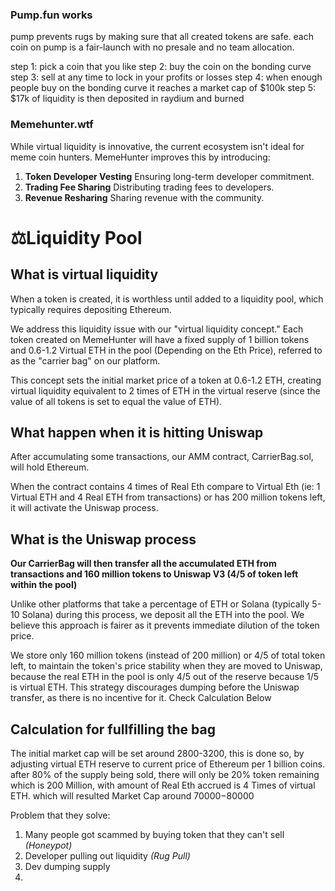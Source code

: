 ### Pump.fun works
pump prevents rugs by making sure that all created tokens are safe. each coin on pump is a fair-launch with no presale and no team allocation.

step 1: pick a coin that you like
step 2: buy the coin on the bonding curve
step 3: sell at any time to lock in your profits or losses
step 4: when enough people buy on the bonding curve it reaches a market cap of $100k
step 5: $17k of liquidity is then deposited in raydium and burned

### Memehunter.wtf
While virtual liquidity is innovative, the current ecosystem isn't ideal for meme coin hunters. MemeHunter improves this by introducing:

1. **Token Developer Vesting** Ensuring long-term developer commitment.
2. **Trading Fee Sharing** Distributing trading fees to developers.
3. **Revenue Resharing** Sharing revenue with the community.

# ⚖️Liquidity Pool

## What is virtual liquidity

When a token is created, it is worthless until added to a liquidity pool, which typically requires depositing Ethereum.

We address this liquidity issue with our "virtual liquidity concept." Each token created on MemeHunter will have a fixed supply of 1 billion tokens and 0.6-1.2 Virtual ETH in the pool (Depending on the Eth Price), referred to as the "carrier bag" on our platform.

This concept sets the initial market price of a token at 0.6-1.2 ETH, creating virtual liquidity equivalent to 2 times of ETH in the virtual reserve (since the value of all tokens is set to equal the value of ETH).

## What happen when it is hitting Uniswap

After accumulating some transactions, our AMM contract, CarrierBag.sol, will hold Ethereum.

When the contract contains 4 times of Real Eth compare to Virtual Eth (ie: 1 Virtual ETH and 4 Real ETH from transactions) or has 200 million tokens left, it will activate the Uniswap process.

## What is the Uniswap process

**Our CarrierBag will then transfer all the accumulated ETH from transactions and 160 million tokens to Uniswap V3 (4/5 of token left within the pool)**

Unlike other platforms that take a percentage of ETH or Solana (typically 5-10 Solana) during this process, we deposit all the ETH into the pool. We believe this approach is fairer as it prevents immediate dilution of the token price.

We store only 160 million tokens (instead of 200 million) or 4/5 of total token left, to maintain the token's price stability when they are moved to Uniswap, because the real ETH in the pool is only 4/5 out of the reserve because 1/5 is virtual ETH. This strategy discourages dumping before the Uniswap transfer, as there is no incentive for it. Check Calculation Below

## Calculation for fullfilling the bag

The initial market cap will be set around 2800-3200, this is done so, by adjusting virtual ETH reserve to current price of Ethereum per 1 billion coins. after 80% of the supply being sold, there will only be 20% token remaining which is 200 Million, with amount of Real Eth accrued is 4 Times of virtual ETH. which will resulted Market Cap around $70000-$80000


Problem that they solve:
1. Many people got scammed by buying token that they can't sell _(Honeypot)_
2. Developer pulling out liquidity _(Rug Pull)_
3. Dev dumping supply
4. 